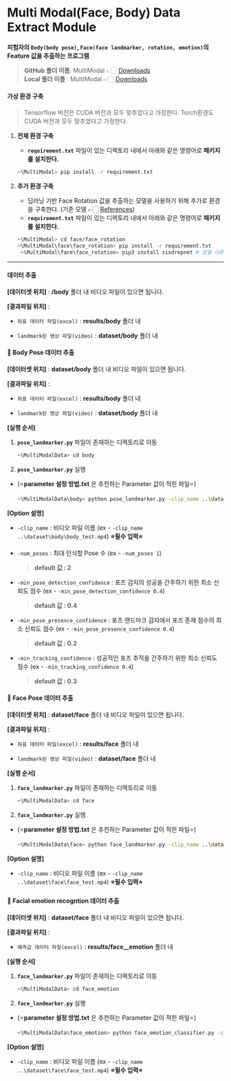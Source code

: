 # Multi Modal(Face, Body) Data Extract Module

**피험자의 `Body(body pose)`, `Face(face landmarker, rotation, emotion)`의 Feature 값을 추출하는 프로그램**
> **GitHub 폴더 이름**: MultiModal 👉🏻 [Downloads](https://github.com/JeongEunBae/MultiModal) </br>
> **Local 폴더 이름** : MultiModal 👉🏻 [Downloads](https://drive.google.com/file/d/1tJFk0t0dzGoA-30rauG4GkaGWCaSa7AH/view?usp=sharing)

#### 가상 환경 구축 
> Tensorflow 버전은 CUDA 버전과 모두 맞추었다고 가정한다.
> Torch환경도 CUDA 버전과 모두 맞추었다고 가정한다.

1. **전체 환경 구축**
   - **`requirement.txt`** 파일이 있는 디렉토리 내에서 아래와 같은 명령어로 **패키지를 설치한다.**
   
   ```bash
   ~\MultiModal> pip install -r requirement.txt
   ```

2. **추가 환경 구축**
   - 딥러닝 기반 Face Rotation 값을 추출하는 모델을 사용하기 위해 추가로 환경을 구축한다. (기존 모델 👉🏻 [References](https://github.com/thohemp/6drepnet)) 
   - **`requirement.txt`** 파일이 있는 디렉토리 내에서 아래와 같은 명령어로 **패키지를 설치한다.** 
   
   ```bash
   ~\MultiModal> cd face/face_rotation
   ~\MultiModal\face\face_rotation> pip install -r requirement.txt
    ~\MultiModal\face\face_rotation> pip3 install sixdrepnet # 모델 다운로드
   ```
---

#### 데이터 추출 
**[데이터셋 위치]** : **/body** 폴더 내 비디오 파일이 있으면 됩니다.

**[결과파일 위치]** : 

- `좌표 데이터 파일(excel)` : **results/body** 폴더 내 

- `landmark된 영상 파일(video)` : **dataset/body** 폴더 내

#### 📌 Body Pose 데이터 추출

**[데이터셋 위치]** : **dataset/body** 폴더 내 비디오 파일이 있으면 됩니다.

**[결과파일 위치]** : 

- `좌표 데이터 파일(excel)` : **results/body** 폴더 내 

- `landmark된 영상 파일(video)` : **dataset/body** 폴더 내

 

**[실행 순서]**

1. **`pose_landmarker.py`** 파일이 존재하는 디렉토리로 이동
   
   ```bash
   ~\MultiModalData> cd body
   ```
   
   

2. **`pose_landmarker.py`** 실행 
- (⭐**parameter 설정 방법.txt** 은 추천하는 Parameter 값이 적힌 파일⭐)
  
  ```bash
  ~\MultiModalData\body> python pose_landmarker.py -clip_name ..\dataset\body\<video clip name>
  ```



**[Option 설명]**

- `-clip_name` :  비디오 파일 이름 (ex - `-clip_name ..\dataset\body\body_test.mp4`) **⭐필수 입력⭐**

- `-num_poses` : 최대 인식할 Pose 수 (ex - `-num_poses 1`) 
  
  > **default 값 : 2**

- `-min_pose_detection_confidence` : 포즈 감지의 성공을 간주하기 위한 최소 신뢰도 점수 (ex - `-min_pose_detection_confidence 0.4`)
  
  > **default 값 : 0.4**

- `-min_pose_presence_confidence` : 포즈 랜드마크 감지에서 포즈 존재 점수의 최소 신뢰도 점수 (ex - `-min_pose_presence_confidence 0.4`)
  
  > **default 값 : 0.2**

- `-min_tracking_confidence` : 성공적인 포즈 추적을 간주하기 위한 최소 신뢰도 점수 (ex - `-min_tracking_confidence 0.4`)
  
  > **default 값 : 0.3**
  
  

#### 📌 Face Pose 데이터 추출

**[데이터셋 위치]** : **dataset/face** 폴더 내 비디오 파일이 있으면 됩니다.

**[결과파일 위치]** :

- `좌표 데이터 파일(excel)` : **results/face** 폴더 내

- `landmark된 영상 파일(video)` : **dataset/face** 폴더 내



**[실행 순서]**

1. **`face_landmarker.py`** 파일이 존재하는 디렉토리로 이동
   
   ```bash
   ~\MultiModalData> cd face
   ```

2. **`face_landmarker.py`** 실행
- (⭐**parameter 설정 방법.txt** 은 추천하는 Parameter 값이 적힌 파일⭐)
  
  ```bash
  ~\MultiModalData\face> python face_landmarker.py -clip_name ..\dataset\face\<video clip name>
  ```

**[Option 설명]**

- `-clip_name` : 비디오 파일 이름 (ex - `-clip_name ..\dataset\face\face_test.mp4`) **⭐필수 입력⭐**



#### 📌 Facial emotion recogntion 데이터 추출

**[데이터셋 위치]** : **dataset/face** 폴더 내 비디오 파일이 있으면 됩니다.

**[결과파일 위치]** :

- `예측값 데이터 파일(excel)` : **results/face__emotion** 폴더 내



**[실행 순서]**

1. **`face_landmarker.py`** 파일이 존재하는 디렉토리로 이동
   
   ```bash
   ~\MultiModalData> cd face_emotion
   ```

2. **`face_landmarker.py`** 실행
- (⭐**parameter 설정 방법.txt** 은 추천하는 Parameter 값이 적힌 파일⭐)
  
  ```bash
  ~\MultiModalData\face_emotion> python face_emotion_classifier.py -clip_name ..\dataset\face\<video clip name>
  ```

**[Option 설명]**

- `-clip_name` : 비디오 파일 이름 (ex - `-clip_name ..\dataset\face\face_test.mp4`) **⭐필수 입력⭐**


